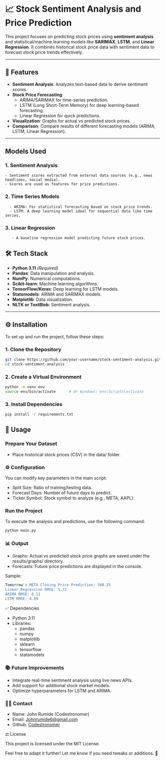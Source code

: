 # 📈 Stock Sentiment Analysis and Price Prediction

This project focuses on predicting stock prices using **sentiment analysis** and statistical/machine learning models like **SARIMAX**, **LSTM**, and **Linear Regression**. It combines historical stock price data with sentiment data to forecast stock price trends effectively.

---

## 🚀 Features

- **Sentiment Analysis**: Analyzes text-based data to derive sentiment scores.
- **Stock Price Forecasting**:
  - ARIMA/SARIMAX for time-series prediction.
  - LSTM (Long Short-Term Memory) for deep learning-based forecasting.
  - Linear Regression for quick predictions.
- **Visualization**: Graphs for actual vs predicted stock prices.
- **Comparison**: Compare results of different forecasting models (ARIMA, LSTM, Linear Regression).

---

##  Models Used

  ### 1. Sentiment Analysis
	- Sentiment scores extracted from external data sources (e.g., news headlines, social media).
    - Scores are used as features for price predictions.
	
   ### 2.	Time Series Models
	  - ARIMA: For statistical forecasting based on stock price trends.
	  - LSTM: A deep learning model ideal for sequential data like time series.
	
   ### 3.	Linear Regression
	   - A baseline regression model predicting future stock prices.

## 🛠️ Tech Stack

- **Python 3.11** *(Required)*
- **Pandas**: Data manipulation and analysis.
- **NumPy**: Numerical computations.
- **Scikit-learn**: Machine learning algorithms.
- **TensorFlow/Keras**: Deep learning for LSTM models.
- **Statsmodels**: ARIMA and SARIMAX models.
- **Matplotlib**: Data visualization.
- **NLTK or TextBlob**: Sentiment analysis.
  
---

## ⚙️ Installation

To set up and run the project, follow these steps:

### 1. Clone the Repository
```bash
git clone https://github.com/your-username/stock-sentiment-analysis.git
cd stock-sentiment-analysis
```

### 2.	Create a Virtual Environment
```bash
python -m venv env  
source env/bin/activate      # On Windows: env\Scripts\activate
```
###	3.	Install Dependencies

```bash
pip install -r requirements.txt
```

## 🚀 Usage
  
### Prepare Your Dataset
- Place historical stock prices (CSV) in the data/ folder.

  
### ⚙️ Configuration 


You can modify key parameters in the main script:
- Split Size: Ratio of training/testing data.
- Forecast Days: Number of future days to predict.
- Ticker Symbol: Stock symbol to analyze (e.g., META, AAPL).

### Run the Project
  To execute the analysis and predictions, use the following command:
  ```bash
  python main.py
  ```


### 📊 Output
*	Graphs: Actual vs predicted stock price graphs are saved under the results/graphs/ directory.
*	Forecasts: Future price predictions are displayed in the console.

Sample: 
```bash
Tomorrow's META Closing Price Prediction: 340.25  
Linear Regression RMSE: 5.72  
ARIMA RMSE: 6.11  
LSTM RMSE: 4.89
```

✅ Dependencies
- Python 3.11
- Libraries:
  * pandas
  * numpy
  * matplotlib
  * sklearn
  * tensorflow
  * statsmodels

### 📚 Future Improvements
*	Integrate real-time sentiment analysis using live news APIs.
*	Add support for additional stock market models.
*	Optimize hyperparameters for LSTM and ARIMA.

### 👨‍💻 Contact
- Name: John Rumide (Codestronomer)
- Email: Johnrumide6@gmail.com
- Github: [Codestronomer](https://github.com/codestronomer)

⚖️ License

This project is licensed under the MIT License.

Feel free to adapt it further! Let me know if you need tweaks or additions. 🚀

